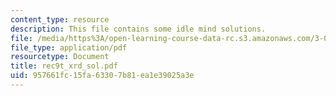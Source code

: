 ```yaml
---
content_type: resource
description: This file contains some idle mind solutions.
file: /media/https%3A/open-learning-course-data-rc.s3.amazonaws.com/3-012-fundamentals-of-materials-science-fall-2005/957661fc15fa63307b81ea1e39025a3e_rec9t_xrd_sol.pdf
file_type: application/pdf
resourcetype: Document
title: rec9t_xrd_sol.pdf
uid: 957661fc-15fa-6330-7b81-ea1e39025a3e
---
```


